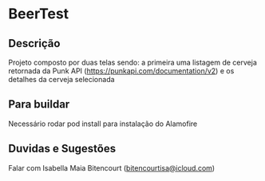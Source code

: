 # BeerTest

## Descrição
Projeto composto por duas telas sendo: a primeira uma listagem de cerveja retornada da Punk API (https://punkapi.com/documentation/v2) e os detalhes da cerveja selecionada

## Para buildar
Necessário rodar pod install para instalação do Alamofire

## Duvidas e Sugestões
Falar com Isabella Maia Bitencourt (bitencourtisa@icloud.com)

